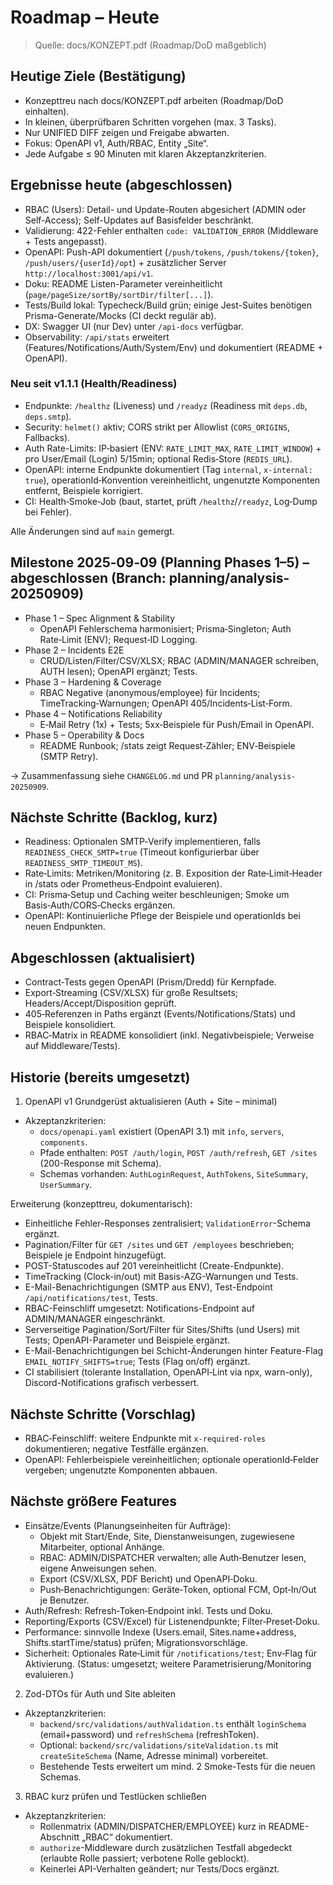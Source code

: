 # Roadmap – Heute

> Quelle: docs/KONZEPT.pdf (Roadmap/DoD maßgeblich)

## Heutige Ziele (Bestätigung)
- Konzepttreu nach docs/KONZEPT.pdf arbeiten (Roadmap/DoD einhalten).
- In kleinen, überprüfbaren Schritten vorgehen (max. 3 Tasks).
- Nur UNIFIED DIFF zeigen und Freigabe abwarten.
- Fokus: OpenAPI v1, Auth/RBAC, Entity „Site“.
- Jede Aufgabe ≤ 90 Minuten mit klaren Akzeptanzkriterien.

## Ergebnisse heute (abgeschlossen)

- RBAC (Users): Detail- und Update-Routen abgesichert (ADMIN oder Self-Access); Self-Updates auf Basisfelder beschränkt.
- Validierung: 422-Fehler enthalten `code: VALIDATION_ERROR` (Middleware + Tests angepasst).
- OpenAPI: Push-API dokumentiert (`/push/tokens`, `/push/tokens/{token}`, `/push/users/{userId}/opt`) + zusätzlicher Server `http://localhost:3001/api/v1`.
- Doku: README Listen-Parameter vereinheitlicht (`page/pageSize/sortBy/sortDir/filter[...]`).
- Tests/Build lokal: Typecheck/Build grün; einige Jest-Suites benötigen Prisma-Generate/Mocks (CI deckt regulär ab).
- DX: Swagger UI (nur Dev) unter `/api-docs` verfügbar.
- Observability: `/api/stats` erweitert (Features/Notifications/Auth/System/Env) und dokumentiert (README + OpenAPI).

### Neu seit v1.1.1 (Health/Readiness)
- Endpunkte: `/healthz` (Liveness) und `/readyz` (Readiness mit `deps.db`, `deps.smtp`).
- Security: `helmet()` aktiv; CORS strikt per Allowlist (`CORS_ORIGINS`, Fallbacks).
- Auth Rate-Limits: IP‑basiert (ENV: `RATE_LIMIT_MAX`, `RATE_LIMIT_WINDOW`) + pro User/Email (Login) 5/15min; optional Redis‑Store (`REDIS_URL`).
- OpenAPI: interne Endpunkte dokumentiert (Tag `internal`, `x-internal: true`), operationId‑Konvention vereinheitlicht, ungenutzte Komponenten entfernt, Beispiele korrigiert.
- CI: Health‑Smoke‑Job (baut, startet, prüft `/healthz`/`/readyz`, Log‑Dump bei Fehler).

Alle Änderungen sind auf `main` gemergt.

## Milestone 2025‑09‑09 (Planning Phases 1–5) – abgeschlossen (Branch: planning/analysis-20250909)

- Phase 1 – Spec Alignment & Stability
  - OpenAPI Fehlerschema harmonisiert; Prisma‑Singleton; Auth Rate‑Limit (ENV); Request‑ID Logging.
- Phase 2 – Incidents E2E
  - CRUD/Listen/Filter/CSV/XLSX; RBAC (ADMIN/MANAGER schreiben, AUTH lesen); OpenAPI ergänzt; Tests.
- Phase 3 – Hardening & Coverage
  - RBAC Negative (anonymous/employee) für Incidents; TimeTracking‑Warnungen; OpenAPI 405/Incidents‑List‑Form.
- Phase 4 – Notifications Reliability
  - E‑Mail Retry (1x) + Tests; 5xx‑Beispiele für Push/Email in OpenAPI.
- Phase 5 – Operability & Docs
  - README Runbook; /stats zeigt Request‑Zähler; ENV‑Beispiele (SMTP Retry).

→ Zusammenfassung siehe `CHANGELOG.md` und PR `planning/analysis-20250909`.

## Nächste Schritte (Backlog, kurz)

- Readiness: Optionalen SMTP‑Verify implementieren, falls `READINESS_CHECK_SMTP=true` (Timeout konfigurierbar über `READINESS_SMTP_TIMEOUT_MS`).
- Rate‑Limits: Metriken/Monitoring (z. B. Exposition der Rate‑Limit‑Header in /stats oder Prometheus‑Endpoint evaluieren).
- CI: Prisma‑Setup und Caching weiter beschleunigen; Smoke um Basis‑Auth/CORS‑Checks ergänzen.
- OpenAPI: Kontinuierliche Pflege der Beispiele und operationIds bei neuen Endpunkten.

## Abgeschlossen (aktualisiert)

- Contract‑Tests gegen OpenAPI (Prism/Dredd) für Kernpfade.
- Export‑Streaming (CSV/XLSX) für große Resultsets; Headers/Accept/Disposition geprüft.
- 405‑Referenzen in Paths ergänzt (Events/Notifications/Stats) und Beispiele konsolidiert.
- RBAC‑Matrix in README konsolidiert (inkl. Negativbeispiele; Verweise auf Middleware/Tests).

## Historie (bereits umgesetzt)

1) OpenAPI v1 Grundgerüst aktualisieren (Auth + Site – minimal)
- Akzeptanzkriterien:
  - `docs/openapi.yaml` existiert (OpenAPI 3.1) mit `info`, `servers`, `components`.
  - Pfade enthalten: `POST /auth/login`, `POST /auth/refresh`, `GET /sites` (200-Response mit Schema).
  - Schemas vorhanden: `AuthLoginRequest`, `AuthTokens`, `SiteSummary`, `UserSummary`.

Erweiterung (konzepttreu, dokumentarisch):
- Einheitliche Fehler-Responses zentralisiert; `ValidationError`-Schema ergänzt.
- Pagination/Filter für `GET /sites` und `GET /employees` beschrieben; Beispiele je Endpoint hinzugefügt.
- POST-Statuscodes auf 201 vereinheitlicht (Create-Endpunkte).
- TimeTracking (Clock-in/out) mit Basis-AZG-Warnungen und Tests.
- E-Mail-Benachrichtigungen (SMTP aus ENV), Test-Endpoint `/api/notifications/test`, Tests.
- RBAC-Feinschliff umgesetzt: Notifications-Endpoint auf ADMIN/MANAGER eingeschränkt.
- Serverseitige Pagination/Sort/Filter für Sites/Shifts (und Users) mit Tests; OpenAPI-Parameter und Beispiele ergänzt.
- E-Mail-Benachrichtigungen bei Schicht-Änderungen hinter Feature-Flag `EMAIL_NOTIFY_SHIFTS=true`; Tests (Flag on/off) ergänzt.
- CI stabilisiert (tolerante Installation, OpenAPI‑Lint via npx, warn-only), Discord-Notifications grafisch verbessert.

## Nächste Schritte (Vorschlag)
- RBAC‑Feinschliff: weitere Endpunkte mit `x-required-roles` dokumentieren; negative Testfälle ergänzen.
- OpenAPI: Fehlerbeispiele vereinheitlichen; optionale operationId‑Felder vergeben; ungenutzte Komponenten abbauen.

## Nächste größere Features
- Einsätze/Events (Planungseinheiten für Aufträge):
  - Objekt mit Start/Ende, Site, Dienstanweisungen, zugewiesene Mitarbeiter, optional Anhänge.
  - RBAC: ADMIN/DISPATCHER verwalten; alle Auth‑Benutzer lesen, eigene Anweisungen sehen.
  - Export (CSV/XLSX, PDF Bericht) und OpenAPI‑Doku.
  - Push‑Benachrichtigungen: Geräte‑Token, optional FCM, Opt‑In/Out je Benutzer.
- Auth/Refresh: Refresh‑Token‑Endpoint inkl. Tests und Doku.
- Reporting/Exports (CSV/Excel) für Listenendpunkte; Filter‑Preset‑Doku.
- Performance: sinnvolle Indexe (Users.email, Sites.name+address, Shifts.startTime/status) prüfen; Migrationsvorschläge.
- Sicherheit: Optionales Rate‑Limit für `/notifications/test`; Env‑Flag für Aktivierung.
  (Status: umgesetzt; weitere Parametrisierung/Monitoring evaluieren.)

2) Zod-DTOs für Auth und Site ableiten
- Akzeptanzkriterien:
  - `backend/src/validations/authValidation.ts` enthält `loginSchema` (email+password) und `refreshSchema` (refreshToken).
  - Optional: `backend/src/validations/siteValidation.ts` mit `createSiteSchema` (Name, Adresse minimal) vorbereitet.
  - Bestehende Tests erweitert um mind. 2 Smoke-Tests für die neuen Schemas.

3) RBAC kurz prüfen und Testlücken schließen
- Akzeptanzkriterien:
  - Rollenmatrix (ADMIN/DISPATCHER/EMPLOYEE) kurz in README-Abschnitt „RBAC“ dokumentiert.
  - `authorize`-Middleware durch zusätzlichen Testfall abgedeckt (erlaubte Rolle passiert; verbotene Rolle geblockt).
  - Keinerlei API-Verhalten geändert; nur Tests/Docs ergänzt.
